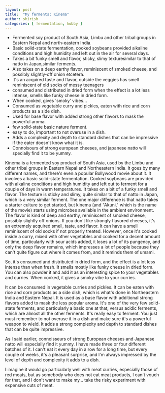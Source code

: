 ```yaml
---
layout: post
title:  "My ferments: Kinema"
author: shirish
categories: [ fermentation, hobby ]
---
```


* Fermented soy product of South Asia, Limbu and other tribal groups in Eastern Nepal and north-eastern India. 
* Basic solid-state fermentation, cooked soybeans provided alkaline conditions and high humidity and left out in the air for several days. 
* Takes a bit funky smell and flavor, sticky, slimy texturesimilar to that of natto in Japan,similar ferments.
* Also takes on a deep earthy flavor, reminiscent of smoked cheese, and possibly slightly-off onion etcetera. 
* It's an acquired taste and flavor, outside the veggies has smell reminiscent of old socks of messy teenagers  
* consumed and distributed in dried form when the effect is a lot less intense, smells like funky cheese in dried form.
* When cooked, gives 'smoky' vibes...
* Consumed as vegetable curry and pickles, eaten with rice and corn products as a side dish.
* Used for base flavor with added strong other flavors to mask the powerful aroma.
* few solid-state basic nature ferment.  
* easy to do, important to not overuse in a dish. 
* Adds a complexity and depth to standard dishes that can be  impressive if the eater doesn't know what it is. 
* Connoisours of strong european cheeses, and japanese natto will specially find it to be yummy.

Kinema is a fermented soy product of South Asia, used by the Limbu and other tribal groups in Eastern Nepal and Northeastern India. It goes by many different names, and there's even a popular Bollywood movie about it. It involves a basic solid-state fermentation. Cooked soybeans are provided with alkaline conditions and high humidity and left out to ferment for a couple of days in warm temperatures. It takes on a bit of a funky smell and flavor. The texture is sticky and slimy, quite similar to that of natto in Japan, which is a very similar ferment. The one major difference is that natto takes a starter culture to get started, but kinema (and "Akuni," which is the name of the movie) starts using microbes available in the ambient environment. The flavor is kind of deep and earthy, reminiscent of smoked cheese, possibly slightly off onions. If you don't like strongly flavored cheeses, it's an extremely acquired smell, taste, and flavor. It can have a smell reminiscent of old socks if not properly treated. However, once it's cooked inside a curry, mixed with other vegetables and cooked for a decent amount of time, particularly with sour acids added, it loses a lot of its pungency, and only the deep flavor remains, which impresses a lot of people because they can't quite figure out where it comes from, and it reminds them of umami.

So, it's consumed and distributed in dried form, and the effect is a lot less intense than when fresh. It smells mostly like funky cheese in dried form. You can also powder it and add it as an interesting spice to your vegetables and curries. When cooked, it gives a smoky vibe to your curries.

It can be consumed in vegetable curries and pickles. It can be eaten with rice and corn products as a side dish, which is what's done in Northeastern India and Eastern Nepal. It is used as a base flavor with additional strong flavors added to mask the less popular aroma. It's one of the very few solid-state ferments, and particularly a basic one at that, versus acidic ferments, which are almost all the other ferments. It's really easy to ferment. You just must remember to not overuse it in a dish and make sure it's a powerful weapon to wield. It adds a strong complexity and depth to standard dishes that can be quite impressive.

As I said earlier, connoisseurs of strong European cheeses and Japanese natto will especially find it yummy. I have made three or four different batches of it. I can't eat it every day in a row for a long time, but every couple of weeks, it's a pleasant surprise, and I'm always impressed by the level of depth and complexity it adds to a dish.

I imagine it would go particularly well with meat curries, especially those of red meats, but as somebody who does not eat meat products, I can't vouch for that, and I don't want to make my… take the risky experiment with expensive cuts of meat.